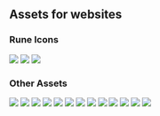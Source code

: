 ## Assets for websites

### Rune Icons

![](https://github.com/thorchain/Resources/blob/master/Assets/Rune/RUNE-ICON-RSQUARE-64%403x.png)
![](https://github.com/thorchain/Resources/blob/master/Assets/Rune/RUNE-ICON-SQUARE-64%403x.png)
![](https://github.com/thorchain/Resources/blob/master/Assets/Rune/RUNE-TOKEN-ICON%403x.png)

### Other Assets

![](https://github.com/thorchain/Resources/blob/master/Assets/png/Aesir.png)
![](https://github.com/thorchain/Resources/blob/master/Assets/png/Asgardex.png)
![](https://github.com/thorchain/Resources/blob/master/Assets/png/Background%20image.png)
![](https://github.com/thorchain/Resources/blob/master/Assets/png/AntiClockwoise.png)
![](https://github.com/thorchain/Resources/blob/master/Assets/png/Bifrost_Protocol.png)
![](https://github.com/thorchain/Resources/blob/master/Assets/png/Center%20orb.png)
![](https://github.com/thorchain/Resources/blob/master/Assets/png/Clockwise.png)
![](https://github.com/thorchain/Resources/blob/master/Assets/png/Cosmos_Centre.png)
![](https://github.com/thorchain/Resources/blob/master/Assets/png/Cosmos_Planets.png)
![](https://github.com/thorchain/Resources/blob/master/Assets/png/Flash%20Network.png)
![](https://github.com/thorchain/Resources/blob/master/Assets/png/Flash_Network.png)
![](https://github.com/thorchain/Resources/blob/master/Assets/png/Organisation.png)
![](https://github.com/thorchain/Resources/blob/master/Assets/png/Other%20Features.png)
![]()
